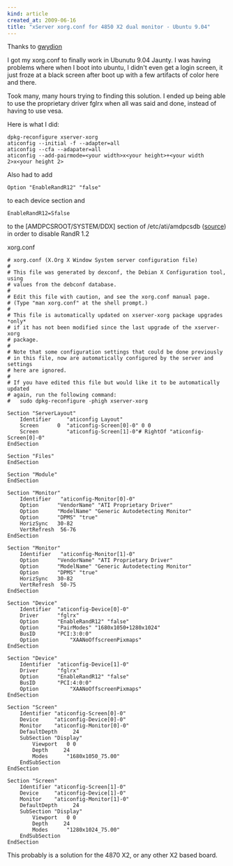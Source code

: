 ```yaml
---
kind: article
created_at: 2009-06-16
title: "xServer xorg.conf for 4850 X2 dual monitor - Ubuntu 9.04"
---
```


Thanks to [gwydion](http://blog.morrigan.ch/?p=52)

I got my xorg.conf to finally work in Ubunutu 9.04 Jaunty. I was having problems where when I boot into ubuntu, I didn't even get a login screen, it just froze at a black screen after boot up with a few artifacts of color here and there.

Took many, many hours trying to finding this solution. I ended up being able to use the proprietary driver fglrx when all was said and done, instead of having to use vesa.

Here is what I did:

    dpkg-reconfigure xserver-xorg
    aticonfig --initial -f --adapter=all
    aticonfig --cfa --adapater=all
    aticonfig --add-pairmode=<your width>x<your height>+<your width 2>x<your height 2>

Also had to add

    Option "EnableRandR12" "false"

to each device section and

    EnableRandR12=Sfalse

to the [AMDPCSROOT/SYSTEM/DDX] section of /etc/ati/amdpcsdb ([source](http://ubuntuforums.org/showthread.php?p=7144148)) in order to disable RandR 1.2

xorg.conf


    # xorg.conf (X.Org X Window System server configuration file)
    #
    # This file was generated by dexconf, the Debian X Configuration tool, using
    # values from the debconf database.
    #
    # Edit this file with caution, and see the xorg.conf manual page.
    # (Type "man xorg.conf" at the shell prompt.)
    #
    # This file is automatically updated on xserver-xorg package upgrades *only*
    # if it has not been modified since the last upgrade of the xserver-xorg
    # package.
    #
    # Note that some configuration settings that could be done previously
    # in this file, now are automatically configured by the server and settings
    # here are ignored.
    #
    # If you have edited this file but would like it to be automatically updated
    # again, run the following command:
    #   sudo dpkg-reconfigure -phigh xserver-xorg
    
    Section "ServerLayout"
    	Identifier     "aticonfig Layout"
    	Screen      0  "aticonfig-Screen[0]-0" 0 0
    	Screen         "aticonfig-Screen[1]-0"# RightOf "aticonfig-Screen[0]-0"
    EndSection
    
    Section "Files"
    EndSection
    
    Section "Module"
    EndSection
    
    Section "Monitor"
    	Identifier   "aticonfig-Monitor[0]-0"
    	Option	    "VendorName" "ATI Proprietary Driver"
    	Option	    "ModelName" "Generic Autodetecting Monitor"
    	Option	    "DPMS" "true"
    	HorizSync   30-82
    	VertRefresh  56-76
    EndSection
    
    Section "Monitor"
    	Identifier   "aticonfig-Monitor[1]-0"
    	Option	    "VendorName" "ATI Proprietary Driver"
    	Option	    "ModelName" "Generic Autodetecting Monitor"
    	Option	    "DPMS" "true"
    	HorizSync   30-82
    	VertRefresh  50-75
    EndSection
    
    Section "Device"
    	Identifier  "aticonfig-Device[0]-0"
    	Driver      "fglrx"
    	Option	    "EnableRandR12" "false"
    	Option	    "PairModes" "1680x1050+1280x1024"
    	BusID       "PCI:3:0:0"
    	Option          "XAANoOffscreenPixmaps"
    EndSection
    
    Section "Device"
    	Identifier  "aticonfig-Device[1]-0"
    	Driver      "fglrx"
    	Option	    "EnableRandR12" "false"
    	BusID       "PCI:4:0:0"
    	Option          "XAANoOffscreenPixmaps"
    EndSection
    
    Section "Screen"
    	Identifier "aticonfig-Screen[0]-0"
    	Device     "aticonfig-Device[0]-0"
    	Monitor    "aticonfig-Monitor[0]-0"
    	DefaultDepth     24
    	SubSection "Display"
    		Viewport   0 0
    		Depth     24
    		Modes      "1680x1050_75.00"
    	EndSubSection
    EndSection
    
    Section "Screen"
    	Identifier "aticonfig-Screen[1]-0"
    	Device     "aticonfig-Device[1]-0"
    	Monitor    "aticonfig-Monitor[1]-0"
    	DefaultDepth     24
    	SubSection "Display"
    		Viewport   0 0
    		Depth     24
    		Modes      "1280x1024_75.00"
    	EndSubSection
    EndSection


This probably is a solution for the 4870 X2, or any other X2 based board.
